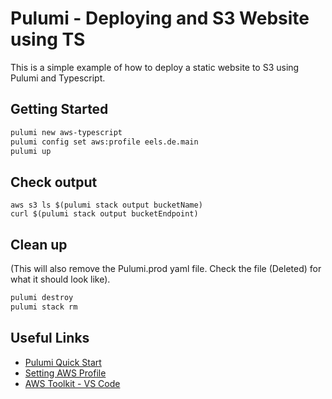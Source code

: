 # Pulumi - Deploying and S3 Website using TS

This is a simple example of how to deploy a static website to S3 using Pulumi and Typescript.

## Getting Started

```bash
pulumi new aws-typescript
pulumi config set aws:profile eels.de.main
pulumi up
```

## Check output

```
aws s3 ls $(pulumi stack output bucketName)
curl $(pulumi stack output bucketEndpoint)
```

## Clean up

(This will also remove the Pulumi.prod yaml file. Check the file (Deleted) for what it should look like).

```bash
pulumi destroy
pulumi stack rm
```

## Useful Links

-  [Pulumi Quick Start](https://www.pulumi.com/docs/clouds/aws/get-started/create-project/)
-  [Setting AWS Profile](https://www.pulumi.com/registry/packages/aws/installation-configuration/#configuration)
-  [AWS Toolkit - VS Code](https://aws.amazon.com/visualstudiocode/)
